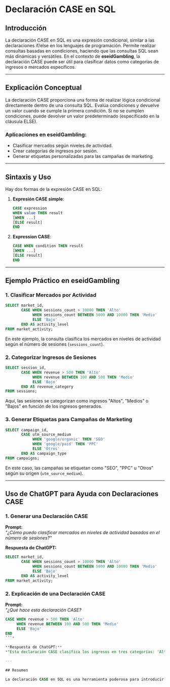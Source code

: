 # Declaración CASE en SQL

## Introducción

La declaración CASE en SQL es una expresión condicional, similar a las declaraciones if/else en los lenguajes de programación. Permite realizar consultas basadas en condiciones, haciendo que las consultas SQL sean más dinámicas y versátiles. En el contexto de **eseidGambling**, la declaración CASE puede ser útil para clasificar datos como categorías de ingresos o mercados específicos.

---

## Explicación Conceptual

La declaración CASE proporciona una forma de realizar lógica condicional directamente dentro de una consulta SQL. Evalúa condiciones y devuelve un valor cuando se cumple la primera condición. Si no se cumplen condiciones, puede devolver un valor predeterminado (especificado en la cláusula ELSE).

### Aplicaciones en eseidGambling:
- Clasificar mercados según niveles de actividad.
- Crear categorías de ingresos por sesión.
- Generar etiquetas personalizadas para las campañas de marketing.

---

## Sintaxis y Uso

Hay dos formas de la expresión CASE en SQL:

1. **Expresión CASE simple**:
   ```sql
   CASE expression
   WHEN value THEN result
   [WHEN ...]
   [ELSE result]
   END
   ```

2. **Expression CASE**:
   ```sql
   CASE WHEN condition THEN result
   [WHEN ...]
   [ELSE result]
   END
   ```

---

## Ejemplo Práctico en eseidGambling

### **1. Clasificar Mercados por Actividad**

```sql
SELECT market_id,
       CASE WHEN sessions_count > 10000 THEN 'Alto'
            WHEN sessions_count BETWEEN 5000 AND 10000 THEN 'Medio'
            ELSE 'Bajo'
       END AS activity_level
FROM market_activity;
```

En este ejemplo, la consulta clasifica los mercados en niveles de actividad según el número de sesiones (`sessions_count`).

### **2. Categorizar Ingresos de Sesiones**

```sql
SELECT session_id,
       CASE WHEN revenue > 500 THEN 'Alto'
            WHEN revenue BETWEEN 100 AND 500 THEN 'Medio'
            ELSE 'Bajo'
       END AS revenue_category
FROM sessions;
```

Aquí, las sesiones se categorizan como ingresos "Altos", "Medios" o "Bajos" en función de los ingresos generados.

### **3. Generar Etiquetas para Campañas de Marketing**

```sql
SELECT campaign_id,
       CASE utm_source_medium
            WHEN 'google/organic' THEN 'SEO'
            WHEN 'google/paid' THEN 'PPC'
            ELSE 'Otros'
       END AS campaign_type
FROM campaigns;
```

En este caso, las campañas se etiquetan como "SEO", "PPC" u "Otros" según su origen (`utm_source_medium`).

---

## Uso de ChatGPT para Ayuda con Declaraciones CASE

### **1. Generar una Declaración CASE**

**Prompt:**  
*"¿Cómo puedo clasificar mercados en niveles de actividad basados en el número de sesiones?"*

**Respuesta de ChatGPT:**  
```sql
SELECT market_id,
       CASE WHEN sessions_count > 10000 THEN 'Alto'
            WHEN sessions_count BETWEEN 5000 AND 10000 THEN 'Medio'
            ELSE 'Bajo'
       END AS activity_level
FROM market_activity;
```

### **2. Explicación de una Declaración CASE**

**Prompt:**  
*"¿Qué hace esta declaración CASE?*  
```sql
CASE WHEN revenue > 500 THEN 'Alto'
     WHEN revenue BETWEEN 100 AND 500 THEN 'Medio'
     ELSE 'Bajo'
END
```*

**Respuesta de ChatGPT:**  
*"Esta declaración CASE clasifica los ingresos en tres categorías: 'Alto' para ingresos mayores a 500, 'Medio' para ingresos entre 100 y 500, y 'Bajo' para ingresos menores a 100."*

---

## Resumen

La declaración CASE en SQL es una herramienta poderosa para introducir lógica condicional en las consultas. En el caso de **eseidGambling**, puedes utilizarla para clasificar datos clave como niveles de actividad, categorías de ingresos y etiquetas de campañas. Además, herramientas como **ChatGPT** pueden ayudarte a construir y comprender declaraciones CASE más efectivas para tus análisis.
